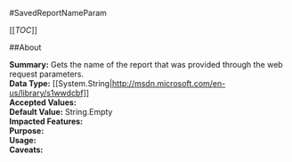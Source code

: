 #SavedReportNameParam

[[_TOC_]]

##About

**Summary:**  Gets the name of the report that was provided through the web request parameters.   
**Data Type:** [[System.String|http://msdn.microsoft.com/en-us/library/s1wwdcbf]]  
**Accepted Values:**   
**Default Value:** String.Empty  
**Impacted Features:**   
**Purpose:**   
**Usage:**   
**Caveats:**   

